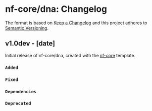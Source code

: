 # nf-core/dna: Changelog

The format is based on [Keep a Changelog](https://keepachangelog.com/en/1.0.0/)
and this project adheres to [Semantic Versioning](https://semver.org/spec/v2.0.0.html).

## v1.0dev - [date]

Initial release of nf-core/dna, created with the [nf-core](https://nf-co.re/) template.

### `Added`

### `Fixed`

### `Dependencies`

### `Deprecated`
